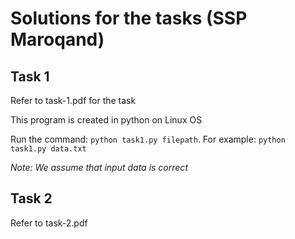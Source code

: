 # Solutions for the tasks (SSP Maroqand)

## Task 1

Refer to task-1.pdf for the task

This program is created in python on Linux OS

Run the command: `python task1.py filepath`. For example: `python task1.py data.txt`

*Note: We assume that input data is correct*


## Task 2

Refer to task-2.pdf



